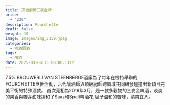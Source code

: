 ```yaml
---
title: 頂級廚師三麥金啤
price:
  - "230"
description: Fourchette
draft: false
weight: 10
image: images/img_3159.jpeg
categories:
  - 啤酒調酒
tags:
  - 啤酒
date: 2025-03-06T13:08:00.137Z
---
```

7.5% BROUWERIJ VAN STEENBERGE酒廠為了每年在根特舉辦的FOURCHETTE烹飪活動，六代釀酒師與頂級廚師跨領域共同研發碰撞出新穎且完美平衡的特殊酒款。   首次亮相為2018年3月，是一款多穀物的三麥金啤酒，淡淡的果香與麥芽甜味揉和了Saaz和Spalt啤酒花,賦予溫和的苦味，清爽宜人。